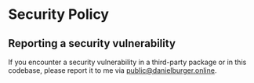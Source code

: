 # Security Policy

## Reporting a security vulnerability

If you encounter a security vulnerability in a third-party package or in this codebase, please report it to me via [public@danielburger.online](mailto:public@danielburger.online).
